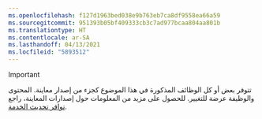 ```yaml
---
ms.openlocfilehash: f127d1963bed038e9b763eb7ca8df9558ea66a59
ms.sourcegitcommit: 951393b05bf409333cb3c7ad977bcaa804aa801b
ms.translationtype: HT
ms.contentlocale: ar-SA
ms.lasthandoff: 04/13/2021
ms.locfileid: "5893512"
---
```

> [!IMPORTANT]
> تتوفر بعض أو كل الوظائف المذكورة في هذا الموضوع كجزء من إصدار معاينة. المحتوى والوظيفة عرضة للتغيير. للحصول على مزيد من المعلومات حول إصدارات المعاينة، راجع [توافر تحديث الخدمة‬](../get-started/public-preview-releases.md).
